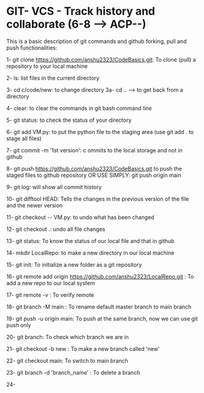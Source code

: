 # GIT- VCS - Track history and collaborate (6-8 --> ACP--)

This is a basic description of git commands and github forking, pull and push functionalities:

1- git clone https://github.com/anshu2323/CodeBasics.git: To clone (pull) a repository to your local machine

2- ls: list files in the current directory

3- cd c/code/new: to change directory
3a- cd .. --> to get back from a directory

4- clear: to clear the commands in git bash command line

5- git status: to check the status of your directory

6- git add VM.py: to put the python file to the staging area (use git add . to stage all files)

7- git commit -m '1st version': c ommits to the local storage and not in github

8- git push https://github.com/anshu2323/CodeBasics.git to push the staged files to github repository
OR USE SIMPLY:  git push origin main

9- git log: will show all commit history

10- git difftool HEAD: Tells the changes in the previous version of the file and the newer version

11- git checkout -- VM.py: to undo what has been changed

12- git checkout .: undo all file changes

13- git status: To know the status of our local file and that in github

14- mkdir LocalRepo: to make a new directory in our local machine 

15- git init: To initialize a new folder as a git repository

16- git remote add origin https://github.com/anshu2323/LocalRepo.git : To add a new repo to our local system

17- git remote -v : To verify remote 

18- git branch -M main : To rename default master branch to main branch 

19- git push -u origin main: To push at the same branch, now we can use git push only

20- git branch: To check which branch we are in 

21- git checkout -b new : To make a new branch called 'new'

22- git checkout main: To switch to main branch

23- git branch -d 'branch_name' : To delete a branch

24- 


